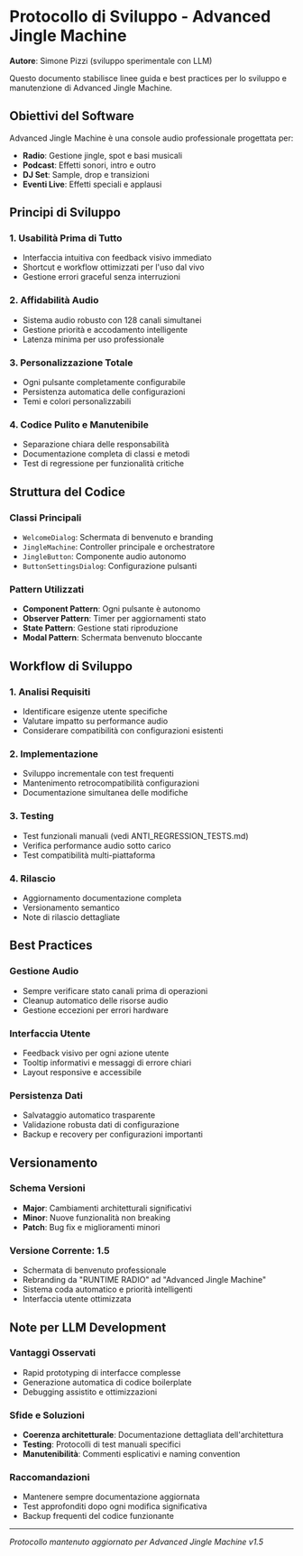 # Protocollo di Sviluppo - Advanced Jingle Machine

**Autore**: Simone Pizzi (sviluppo sperimentale con LLM)

Questo documento stabilisce linee guida e best practices per lo sviluppo e manutenzione di Advanced Jingle Machine.

## Obiettivi del Software

Advanced Jingle Machine è una console audio professionale progettata per:
- **Radio**: Gestione jingle, spot e basi musicali
- **Podcast**: Effetti sonori, intro e outro
- **DJ Set**: Sample, drop e transizioni
- **Eventi Live**: Effetti speciali e applausi

## Principi di Sviluppo

### 1. Usabilità Prima di Tutto
- Interfaccia intuitiva con feedback visivo immediato
- Shortcut e workflow ottimizzati per l'uso dal vivo
- Gestione errori graceful senza interruzioni

### 2. Affidabilità Audio
- Sistema audio robusto con 128 canali simultanei
- Gestione priorità e accodamento intelligente
- Latenza minima per uso professionale

### 3. Personalizzazione Totale
- Ogni pulsante completamente configurabile
- Persistenza automatica delle configurazioni
- Temi e colori personalizzabili

### 4. Codice Pulito e Manutenibile
- Separazione chiara delle responsabilità
- Documentazione completa di classi e metodi
- Test di regressione per funzionalità critiche

## Struttura del Codice

### Classi Principali
- `WelcomeDialog`: Schermata di benvenuto e branding
- `JingleMachine`: Controller principale e orchestratore
- `JingleButton`: Componente audio autonomo
- `ButtonSettingsDialog`: Configurazione pulsanti

### Pattern Utilizzati
- **Component Pattern**: Ogni pulsante è autonomo
- **Observer Pattern**: Timer per aggiornamenti stato
- **State Pattern**: Gestione stati riproduzione
- **Modal Pattern**: Schermata benvenuto bloccante

## Workflow di Sviluppo

### 1. Analisi Requisiti
- Identificare esigenze utente specifiche
- Valutare impatto su performance audio
- Considerare compatibilità con configurazioni esistenti

### 2. Implementazione
- Sviluppo incrementale con test frequenti
- Mantenimento retrocompatibilità configurazioni
- Documentazione simultanea delle modifiche

### 3. Testing
- Test funzionali manuali (vedi ANTI_REGRESSION_TESTS.md)
- Verifica performance audio sotto carico
- Test compatibilità multi-piattaforma

### 4. Rilascio
- Aggiornamento documentazione completa
- Versionamento semantico
- Note di rilascio dettagliate

## Best Practices

### Gestione Audio
- Sempre verificare stato canali prima di operazioni
- Cleanup automatico delle risorse audio
- Gestione eccezioni per errori hardware

### Interfaccia Utente
- Feedback visivo per ogni azione utente
- Tooltip informativi e messaggi di errore chiari
- Layout responsive e accessibile

### Persistenza Dati
- Salvataggio automatico trasparente
- Validazione robusta dati di configurazione
- Backup e recovery per configurazioni importanti

## Versionamento

### Schema Versioni
- **Major**: Cambiamenti architetturali significativi
- **Minor**: Nuove funzionalità non breaking
- **Patch**: Bug fix e miglioramenti minori

### Versione Corrente: 1.5
- Schermata di benvenuto professionale
- Rebranding da "RUNTIME RADIO" ad "Advanced Jingle Machine"
- Sistema coda automatico e priorità intelligenti
- Interfaccia utente ottimizzata

## Note per LLM Development

### Vantaggi Osservati
- Rapid prototyping di interfacce complesse
- Generazione automatica di codice boilerplate
- Debugging assistito e ottimizzazioni

### Sfide e Soluzioni
- **Coerenza architetturale**: Documentazione dettagliata dell'architettura
- **Testing**: Protocolli di test manuali specifici
- **Manutenibilità**: Commenti esplicativi e naming convention

### Raccomandazioni
- Mantenere sempre documentazione aggiornata
- Test approfonditi dopo ogni modifica significativa
- Backup frequenti del codice funzionante

---

*Protocollo mantenuto aggiornato per Advanced Jingle Machine v1.5* 